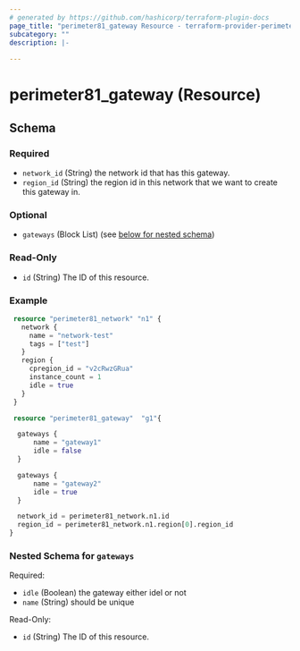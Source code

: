 ```yaml
---
# generated by https://github.com/hashicorp/terraform-plugin-docs
page_title: "perimeter81_gateway Resource - terraform-provider-perimeter81"
subcategory: ""
description: |-
  
---
```


# perimeter81_gateway (Resource)

<!-- schema generated by tfplugindocs -->
## Schema

### Required

- `network_id` (String) the network id that has this gateway.
- `region_id` (String) the region id in this network that we want to create this gateway in.

### Optional

- `gateways` (Block List) (see [below for nested schema](#nestedblock--gateways))

### Read-Only

- `id` (String) The ID of this resource.

### Example

```terraform
 resource "perimeter81_network" "n1" {
   network {
     name = "network-test"
     tags = ["test"]
   }
   region {
     cpregion_id = "v2cRwzGRua"
     instance_count = 1
     idle = true
   }
 }

 resource "perimeter81_gateway"  "g1"{

  gateways {
      name = "gateway1"
      idle = false
  }

  gateways {
      name = "gateway2"
      idle = true
  }

  network_id = perimeter81_network.n1.id
  region_id = perimeter81_network.n1.region[0].region_id
}
```

<a id="nestedblock--gateways"></a>
### Nested Schema for `gateways`

Required:

- `idle` (Boolean) the gateway either idel or not
- `name` (String) should be unique

Read-Only:

- `id` (String) The ID of this resource.
